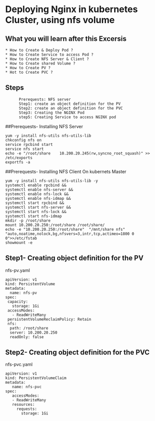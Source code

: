 # Deploying Nginx in kubernetes Cluster, using nfs volume

## What you will learn after this Excersis

```
* How to Create & Deploy Pod ?
* How to Create Service to access Pod ?
* How to Create NFS Server & Client ?
* How to Create shared Volume ?
* How to Create PV ?
* Hot to Create PVC ?
```
## Steps 
```
      Prerequests: NFS server
      Step1: create an object definition for the PV
      Step2: create an object definition for the PVC
      Step3: Creating the NGINX Pod
      step5: Creating Service to access NGINX pod 
```
##Prerequests- Installing NFS Server 
```
yum -y install nfs-utils nfs-utils-lib
chkconfig nfs on
service rpcbind start
service nfs start
echo -e "/root/share	10.200.20.245(rw,syncno_root_squash)" >> /etc/exports
exportfs -a
```
##Prerequests- Installing NFS Client On kubernets Master
```
yum -y install nfs-utils nfs-utils-lib -y
systemctl enable rpcbind &&
systemctl enable nfs-server &&
systemctl enable nfs-lock &&
systemctl enable nfs-idmap &&
systemctl start rpcbind &&
systemctl start nfs-server &&
systemctl start nfs-lock &&
systemctl start nfs-idmap 
mkdir -p /root/share
mount 10.200.20.250:/root/share /root/share/
echo -e "10.200.20.250:/root/share"  "/mnt/share nfs"      "auto,noatime,nolock,bg,nfsvers=3,intr,tcp,actimeo=1800 0 0">>/etc/fstab
showmount -e
```

## Step1- Creating object definition for the PV
nfs-pv.yaml
```
apiVersion: v1
kind: PersistentVolume
metadata:
  name: nfs-pv
spec:
 capacity:
   storage: 1Gi
 accessModes:
   - ReadWriteMany
 persistentVolumeReclaimPolicy: Retain
 nfs:
  path: /root/share
  server: 10.200.20.250
  readOnly: false

```
## Step2- Creating object definition for the PVC
nfs-pvc.yaml
```
apiVersion: v1
kind: PersistentVolumeClaim
metadata:
   name: nfs-pvc
spec:
   accessModes:
   - ReadWriteMany
   resources:
     requests:
       storage: 1Gi
```
